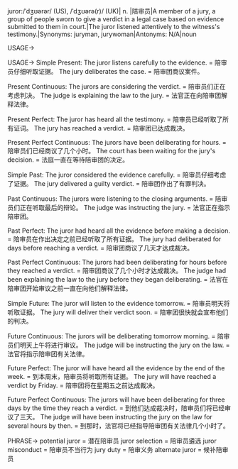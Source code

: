 juror:/ˈdʒʊərər/ (US), /ˈdʒʊərə(r)/ (UK)| n. |陪审员|A member of a jury, a group of people sworn to give a verdict in a legal case based on evidence submitted to them in court.|The juror listened attentively to the witness's testimony.|Synonyms: juryman, jurywoman|Antonyms: N/A|noun

USAGE->

USAGE->
Simple Present:
The juror listens carefully to the evidence. = 陪审员仔细听取证据。
The jury deliberates the case. = 陪审团商议案件。

Present Continuous:
The jurors are considering the verdict. = 陪审员们正在考虑判决。
The judge is explaining the law to the jury. = 法官正在向陪审团解释法律。

Present Perfect:
The juror has heard all the testimony. = 陪审员已经听取了所有证词。
The jury has reached a verdict. = 陪审团已达成裁决。

Present Perfect Continuous:
The jurors have been deliberating for hours. = 陪审员们已经商议了几个小时。
The court has been waiting for the jury's decision. = 法庭一直在等待陪审团的决定。

Simple Past:
The juror considered the evidence carefully. = 陪审员仔细考虑了证据。
The jury delivered a guilty verdict. = 陪审团作出了有罪判决。

Past Continuous:
The jurors were listening to the closing arguments. = 陪审员们正在听取最后的辩论。
The judge was instructing the jury. = 法官正在指示陪审团。

Past Perfect:
The juror had heard all the evidence before making a decision. = 陪审员在作出决定之前已经听取了所有证据。
The jury had deliberated for days before reaching a verdict. = 陪审团商议了几天才达成裁决。

Past Perfect Continuous:
The jurors had been deliberating for hours before they reached a verdict. = 陪审团商议了几个小时才达成裁决。
The judge had been explaining the law to the jury before they began deliberating. = 法官在陪审团开始审议之前一直在向他们解释法律。

Simple Future:
The juror will listen to the evidence tomorrow. = 陪审员明天将听取证据。
The jury will deliver their verdict soon. = 陪审团很快就会宣布他们的判决。

Future Continuous:
The jurors will be deliberating tomorrow morning. = 陪审员们明天上午将进行审议。
The judge will be instructing the jury on the law. = 法官将指示陪审团有关法律。

Future Perfect:
The juror will have heard all the evidence by the end of the week. = 到本周末，陪审员将听取所有证据。
The jury will have reached a verdict by Friday. = 陪审团将在星期五之前达成裁决。

Future Perfect Continuous:
The jurors will have been deliberating for three days by the time they reach a verdict. = 到他们达成裁决时，陪审员们将已经审议了三天。
The judge will have been instructing the jury on the law for several hours by then. = 到那时，法官将已经指导陪审团有关法律几个小时了。


PHRASE->
potential juror = 潜在陪审员
juror selection = 陪审员遴选
juror misconduct = 陪审员不当行为
jury duty = 陪审义务
alternate juror = 候补陪审员

